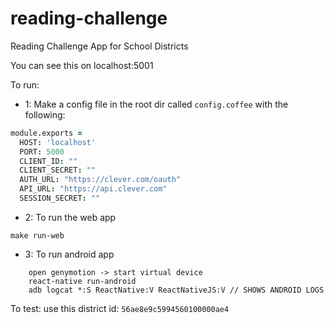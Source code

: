 # reading-challenge
Reading Challenge App for School Districts

You can see this on localhost:5001

To run:

- 1:  Make a config file in the root dir called `config.coffee` with the following:

```coffee
module.exports =
  HOST: 'localhost'
  PORT: 5000
  CLIENT_ID: ""
  CLIENT_SECRET: ""
  AUTH_URL: "https://clever.com/oauth"
  API_URL: "https://api.clever.com"
  SESSION_SECRET: ""
```

- 2:  To run the web app
```
make run-web
```

- 3: To run android app
```
    open genymotion -> start virtual device
    react-native run-android
    adb logcat *:S ReactNative:V ReactNativeJS:V // SHOWS ANDROID LOGS
```

To test:
use this district id: `56ae8e9c5994560100000ae4`
